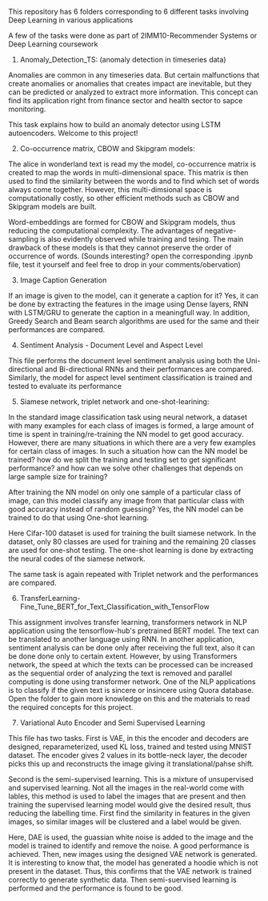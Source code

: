 This repository has 6 folders corresponding to 6 different tasks involving Deep Learning in various applications

A few of the tasks were done as part of 2IMM10-Recommender Systems or Deep Learning coursework

1. Anomaly_Detection_TS: (anomaly detection in timeseries data)

Anomalies are common in any timeseries data. But certain malfunctions that create anomalies or anomalies that creates impact are inevitable, but they can be predicted or analyzed to extract more information. This concept can find its application right from finance sector and health sector to sapce monitoring.

This task explains how to build an anomaly detector using LSTM autoencoders. Welcome to this project!


2. Co-occurrence matrix, CBOW and Skipgram models: 

The alice in wonderland text is read my the model, co-occurrence matrix is created to map the words in multi-dimensional space. This matrix is then used to find the similarity between the words and to find which set of words always come together. However, this multi-dimsional space is computationally costly, so other efficient methods such as CBOW and Skipgram models are built.

Word-embeddings are formed for CBOW and Skipgram models, thus reducing the computational complexity. The advantages of negative-sampling is also evidently observed while training and tesing. The main drawback of these models is that they cannot preserve the order of occurrence of words. (Sounds interesting? open the corresponding .ipynb file, test it yourself and feel free to drop in your comments/obervation)


3. Image Caption Generation

If an image is given to the model, can it generate a caption for it? Yes, it can be done by extracting the features in the image using Dense layers, RNN with LSTM/GRU to generate the caption in a meaningfull way. In addition, Greedy Search and Beam search algorithms are used for the same and their performances are compared.


4. Sentiment Analysis - Document Level and Aspect Level

This file performs the document level sentiment analysis using both the Uni-directional and Bi-directional RNNs and their performances are compared. Similarly, the model for aspect level sentiment classification is trained and tested to evaluate its performance


5. Siamese network, triplet network and one-shot-learining: 

In the standard image classification task using neural network, a dataset with many examples for each class of images is formed, a large amount of time is spent in training/re-training the NN model to get good accuracy. However, there are many situations in which there are a very few examples for certain class of images. In such a situation how can the NN model be trained? how do we split the training and testing set to get significant performance? and how can we solve other challenges that depends on large sample size for training?

After training the NN model on only one sample of a particular class of image, can this model classify any image from that particular class with good accuracy instead of random guessing? Yes, the NN model can be trained to do that using One-shot learning. 

Here Cifar-100 dataset is used for training the built siamese network. In the dataset, only 80 classes are used for training and the remaining 20 classes are used for one-shot testing. The one-shot learning is done by extracting the neural codes of the siamese network.

The same task is again repeated with Triplet network and the performances are compared.


6. TransferLearning-Fine_Tune_BERT_for_Text_Classification_with_TensorFlow

This assignment involves transfer learning, transformers network in NLP application using the tensorflow-hub's pretrained BERT model. The text can be translated to another language using RNN. In another application, sentiment analysis can be done only after receiving the full text, also it can be done done only to certain extent. However, by using Transformers network, the speed at which the texts can be processed can be increased as the sequential order of analyzing the text is removed and parallel computing is done using transformer network. One of the NLP applications is to classify if the given text is sincere or insincere using Quora database. Open the folder to gain more knowledge on this and the materials to read the required concepts for this project.


7. Variational Auto Encoder and Semi Supervised Learning

This file has two tasks. First is VAE, in this the encoder and decoders are designed, reparameterized, used KL loss, trained and tested using MNIST dataset. The encoder gives 2 values in its bottle-neck layer, the decoder picks this up and reconstructs the image giving it translational/pahse shift.

Second is the semi-supervised learning. This is a mixture of unsupervised and supervised learning. Not all the images in the real-world come with lables, this method is used to label the images that are present and then training the supervised learning model would give the desired result, thus reducing the labelling time. First find the similarity in features in the given images, so similar images will be clustered and a label would be given. 

Here, DAE is used, the guassian white noise is added to the image and the model is trained to identify and remove the noise. A good performance is achieved. Then, new images using the designed VAE network is generated. It is interesting to know that, the model has generated a hoodie which is not present in the dataset. Thus, this confirms that the VAE network is trained correctly to generate synthetic data. Then semi-suervised learning is performed and the performance is found to be good.





